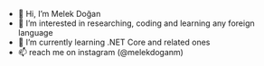 - 👋 Hi, I’m Melek Doğan
- 👀 I’m interested in researching, coding and learning any foreign language
- 🌱 I’m currently learning .NET Core and related ones
- 📫 reach me on instagram (@melekdoganm) 

<!---
melekdogan/melekdogan is a ✨ special ✨ repository because its `README.md` (this file) appears on your GitHub profile.
You can click the Preview link to take a look at your changes.
--->

